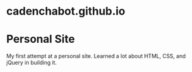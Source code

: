 # cadenchabot.github.io
# Personal Site

My first attempt at a personal site. 
Learned a lot about HTML, CSS, and jQuery in building it.
